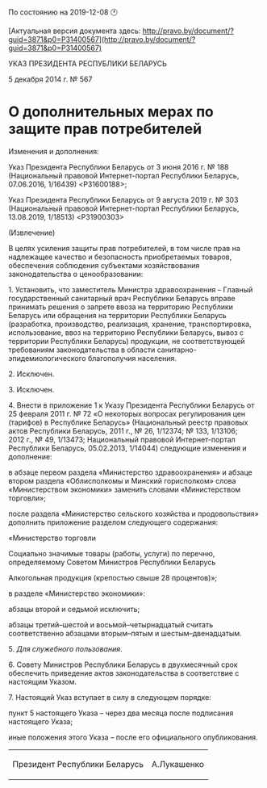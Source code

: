 По состоянию на 2019-12-08 &#x1F550;

[Актуальная версия документа здесь: http://pravo.by/document/?guid=3871&p0=P31400567](http://pravo.by/document/?guid=3871&p0=P31400567)

<p>УКАЗ ПРЕЗИДЕНТА РЕСПУБЛИКИ БЕЛАРУСЬ</p>
<p>5 декабря 2014 г. № 567</p>
<h1>О дополнительных мерах по защите прав потребителей</h1>
<p>Изменения и дополнения:</p>
<p>Указ Президента Республики Беларусь от 3 июня 2016 г. № 188 (Национальный правовой Интернет-портал Республики Беларусь, 07.06.2016, 1/16439) &lt;P31600188&gt;;</p>
<p>Указ Президента Республики Беларусь от 9 августа 2019 г. № 303 (Национальный правовой Интернет-портал Республики Беларусь, 13.08.2019, 1/18513) &lt;P31900303&gt;</p>
<p></p>
<p>(Извлечение)</p>
<p></p>
<p>В целях усиления защиты прав потребителей, в том числе прав на надлежащее качество и безопасность приобретаемых товаров, обеспечения соблюдения субъектами хозяйствования законодательства о ценообразовании:</p>
<p>1. Установить, что заместитель Министра здравоохранения – Главный государственный санитарный врач Республики Беларусь вправе принимать решения о запрете ввоза на территорию Республики Беларусь или обращения на территории Республики Беларусь (разработка, производство, реализация, хранение, транспортировка, использование, ввоз на территорию Республики Беларусь, вывоз с территории Республики Беларусь) продукции, не соответствующей требованиям законодательства в области санитарно-эпидемиологического благополучия населения.</p>
<p>2. Исключен.</p>
<p>3. Исключен.</p>
<p>4. Внести в приложение 1 к Указу Президента Республики Беларусь от 25 февраля 2011 г. № 72 «О некоторых вопросах регулирования цен (тарифов) в Республике Беларусь» (Национальный реестр правовых актов Республики Беларусь, 2011 г., № 26, 1/12374; № 133, 1/13106; 2012 г., № 49, 1/13473; Национальный правовой Интернет-портал Республики Беларусь, 05.02.2013, 1/14044) следующие изменения и дополнение:</p>
<p>в абзаце первом раздела «Министерство здравоохранения» и абзаце втором раздела «Облисполкомы и Минский горисполком» слова «Министерством экономики» заменить словами «Министерством торговли»;</p>
<p>после раздела «Министерство сельского хозяйства и продовольствия» дополнить приложение разделом следующего содержания:</p>
<p>«Министерство торговли</p>
<p>Социально значимые товары (работы, услуги) по перечню, определяемому Советом Министров Республики Беларусь</p>
<p>Алкогольная продукция (крепостью свыше 28 процентов)»;</p>
<p>в разделе «Министерство экономики»:</p>
<p>абзацы второй и седьмой исключить;</p>
<p>абзацы третий–шестой и восьмой–четырнадцатый считать соответственно абзацами вторым–пятым и шестым–двенадцатым.</p>
<p>5. <i>Для служебного пользования</i>.</p>
<p>6. Совету Министров Республики Беларусь в двухмесячный срок обеспечить приведение актов законодательства в соответствие с настоящим Указом.</p>
<p>7. Настоящий Указ вступает в силу в следующем порядке:</p>
<p>пункт 5 настоящего Указа – через два месяца после подписания настоящего Указа;</p>
<p>иные положения этого Указа – после его официального опубликования.</p>
<p></p>
<table><tr>
<td><p>Президент Республики Беларусь </p></td>
<td><p>А.Лукашенко</p></td>
</tr></table>
<p></p>